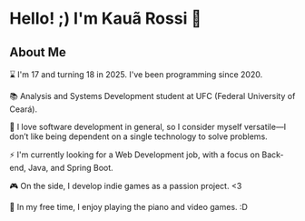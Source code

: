 # Hello! ;) I'm **Kauã Rossi** 🤠

## About Me
⌛ I'm 17 and turning 18 in 2025. I've been programming since 2020.

📚 Analysis and Systems Development student at UFC (Federal University of Ceará).

💌 I love software development in general, so I consider myself versatile—I don’t like being dependent on a single technology to solve problems.

⚡ I'm currently looking for a Web Development job, with a focus on Back-end, Java, and Spring Boot.

🎮 On the side, I develop indie games as a passion project. <3

🎹 In my free time, I enjoy playing the piano and video games. :D
